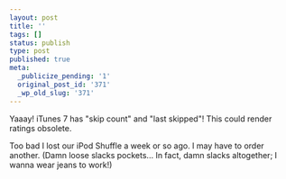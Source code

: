 ```yaml
---
layout: post
title: ''
tags: []
status: publish
type: post
published: true
meta:
  _publicize_pending: '1'
  original_post_id: '371'
  _wp_old_slug: '371'
---
```

Yaaay!  iTunes 7 has "skip count" and "last skipped"!  This could render ratings obsolete.

Too bad I lost our iPod Shuffle a week or so ago.  I may have to order another.  (Damn loose slacks pockets...  In fact, damn slacks altogether; I wanna wear jeans to work!)
